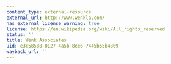 ```yaml
---
content_type: external-resource
external_url: http://www.wenkla.com/
has_external_license_warning: true
license: https://en.wikipedia.org/wiki/All_rights_reserved
status: ''
title: Wenk Associates
uid: e3c58588-0127-4a5b-8ee6-7445b55b4809
wayback_url: ''
---
```

